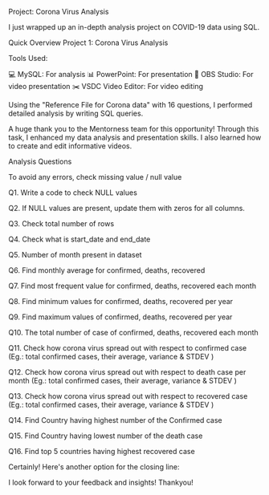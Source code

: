 Project: Corona Virus Analysis

I just wrapped up an in-depth analysis project on COVID-19 data using SQL.

Quick Overview
Project 1: Corona Virus Analysis

Tools Used:

💻 MySQL: For analysis
📊 PowerPoint: For presentation
🎥 OBS Studio: For video presentation
✂️ VSDC Video Editor: For video editing

Using the "Reference File for Corona data" with 16 questions, I performed detailed analysis by writing SQL queries.

A huge thank you to the Mentorness team for this opportunity! Through this task, I enhanced my data analysis and presentation skills. I also learned how to create and edit informative videos.

Analysis Questions

To avoid any errors, check missing value / null value

Q1. Write a code to check NULL values

Q2. If NULL values are present, update them with zeros for all columns.

Q3. Check total number of rows

Q4. Check what is start_date and end_date

Q5. Number of month present in dataset

Q6. Find monthly average for confirmed, deaths, recovered

Q7. Find most frequent value for confirmed, deaths, recovered each month

Q8. Find minimum values for confirmed, deaths, recovered per year

Q9. Find maximum values of confirmed, deaths, recovered per year

Q10. The total number of case of confirmed, deaths, recovered each month

Q11. Check how corona virus spread out with respect to confirmed case 
(Eg.: total confirmed cases, their average, variance & STDEV )

Q12. Check how corona virus spread out with respect to death case per month 
(Eg.: total confirmed cases, their average, variance & STDEV )

Q13. Check how corona virus spread out with respect to recovered case 
(Eg.: total confirmed cases, their average, variance & STDEV )

Q14. Find Country having highest number of the Confirmed case

Q15. Find Country having lowest number of the death case

Q16. Find top 5 countries having highest recovered case


Certainly! Here's another option for the closing line:

I look forward to your feedback and insights! Thankyou!
